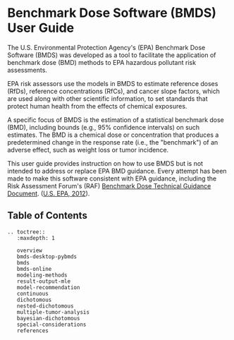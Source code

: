 # Benchmark Dose Software (BMDS) User Guide

The U.S. Environmental Protection Agency's (EPA) Benchmark Dose Software
(BMDS) was developed as a tool to facilitate the application of
benchmark dose (BMD) methods to EPA hazardous pollutant risk
assessments.

EPA risk assessors use the models in BMDS to estimate reference doses (RfDs), reference concentrations (RfCs), and cancer slope factors, which are used along with other scientific information, to set standards that protect human health from the effects of chemical exposures.

A specific focus of BMDS is the estimation of a statistical benchmark dose (BMD), including bounds (e.g., 95% confidence intervals) on such estimates. The BMD is a chemical dose or concentration that produces a predetermined change in the response rate (i.e., the "benchmark") of an adverse effect, such as weight loss or tumor incidence.

This user guide provides instruction on how to use BMDS but is not
intended to address or replace EPA BMD guidance. Every attempt
has been made to make this software consistent with EPA guidance,
including the Risk Assessment Forum's (RAF) [Benchmark Dose Technical Guidance Document](https://www.epa.gov/risk/benchmark-dose-technical-guidance).
([U.S. EPA, 2012](https://hero.epa.gov/hero/index.cfm?action=search.view&reference_id=1239433)).

## Table of Contents
```{eval-rst}
.. toctree::
   :maxdepth: 1

   overview
   bmds-desktop-pybmds
   bmds
   bmds-online
   modeling-methods
   result-output-mle
   model-recommendation
   continuous
   dichotomous
   nested-dichotomous
   multiple-tumor-analysis
   bayesian-dichotomous
   special-considerations
   references
```
